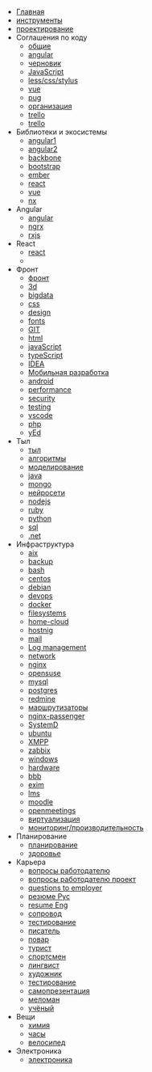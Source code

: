  * [Главная](index.md)
 * [инструменты](kb/инструменты/инструменты)
 * [проектирование](kb/frontend/проектирование)
 * Соглашения по коду
	 * [общие](kb/conventions/conventions.md)
	 * [angular](kb/conventions/angular.md)
	 * [черновик](kb/conventions/draft.md)
	 * [JavaScript](kb/conventions/js.md)
	 * [less/css/stylus](kb/conventions/less.md)
	 * [vue](kb/conventions/vue.md)
	 * [pug](kb/conventions/pug.md)
	 * [организация](kb/conventions/организация.md)
	 * [trello](kb/conventions/trello.md)
	 * [trello](kb/conventions/jira.md)
 * Библиотеки и экосистемы
	 * [angular1](kb/frontend/framework/angular1.md)
	 * [angular2](kb/frontend/framework/angular2.md)
	 * [backbone](kb/frontend/framework/backbone.md)
	 * [bootstrap](kb/frontend/framework/bootstrap.md)
	 * [ember](kb/frontend/framework/ember.md)
	 * [react](kb/frontend/framework/react.md)
	 * [vue](kb/frontend/framework/vue.md)
	 * [nx](kb/frontend/framework/nx.md)
 * Angular
	 * [angular](kb/frontend/angular/angular.md)
	 * [ngrx](kb/frontend/angular/ngrx.md)
	 * [rxjs](kb/frontend/angular/rxjs.md)
 * React
	 * [react](kb/frontend/react)
	 * []()
 * Фронт
	 * [фронт](kb/frontend/frontend.md)
	 * [3d](kb/frontend/3d)
	 * [bigdata](kb/frontend/bigdata.md)
	 * [css](kb/frontend/css.md)
	 * [design](kb/frontend/design.md)
	 * [fonts](kb/frontend/fonts.md)
	 * [GIT](kb/frontend/git.md)
	 * [html](kb/frontend/html.md)
	 * [javaScript](kb/frontend/javascript.md)
	 * [typeScript](kb/frontend/typescript.md)
	 * [IDEA](kb/frontend/idea/idea.md)
	 * [Мобильная разработка](kb/frontend/mobile.md)
	 * [android](kb/frontend/android)
	 * [performance](kb/frontend/performance.md)
	 * [security](kb/frontend/security.md)
	 * [testing](kb/frontend/testing.md)
	 * [vscode](kb/frontend/vscode)
	 * [php](kb/frontend/framework/php.md)
	 * [yEd](kb/frontend/yed.md)
	 <!-- * [](kb/frontend/) -->
 * Тыл
	 * [тыл](kb/backend/backend.md)
	 * [алгоритмы](kb/backend/алгоритмы.md)
	 * [моделирование](kb/backend/моделирование.md)
	 * [java](kb/backend/java.md)
	 * [mongo](kb/backend/mongo.md)
	 * [нейросети](kb/backend/neural.md)
	 * [nodejs](kb/backend/nodejs.md)
     * [ruby](kb/backend/ruby.md)
	 * [python](kb/backend/python.md)
	 * [sql](kb/backend/sql.md)
	 * [.net](kb/backend/.net.md)
 * Инфраструктура
	 * [aix](kb/admin/aix)
	 * [backup](kb/admin/backup.md)
	 * [bash](kb/admin/bash.md)
	 * [centos](kb/admin/centos.md)
	 * [debian](kb/admin/debian)
	 * [devops](kb/admin/devops.md)
	 * [docker](kb/admin/docker)
	 * [filesystems](kb/admin/filesystems.md)
	 * [home-cloud](kb/admin/home-cloud.md)
	 * [hostnig](kb/admin/hosting)
	 * [mail](kb/admin/mail.md)
	 * [Log management](kb/admin/log-management.md)
	 * [network](kb/admin/network.md)
	 * [nginx](kb/admin/nginx.md)
	 * [opensuse](kb/admin/opensuse.md)
	 * [mysql](kb/admin/mysql.md)
	 * [postgres](kb/admin/postgres.md)
	 * [redmine](kb/admin/redmine.md)
	 * [маршрутизаторы](kb/admin/router.md)
	 * [nginx-passenger](kb/admin/nginx-passenger.md)
	 * [SystemD](kb/admin/systemd.md)
	 * [ubuntu](kb/admin/ubuntu)
	 * [XMPP](kb/admin/xmpp.md)
	 * [zabbix](kb/admin/zabbix.md)
	 <!-- * [](kb/admin/) -->
	 * [windows](kb/admin/windows.md)
	 * [hardware](kb/admin/hardware.md)
	 * [bbb](kb/admin/bbb.md)
	 * [exim](kb/admin/exim.md)
	 * [lms](kb/admin/lms.md)
	 * [moodle](kb/admin/moodle.md)
	 * [openmeetings](kb/admin/openmeetings.md)
	 * [виртуализация](kb/admin/virtual.md)
	 * [мониторинг/производительность](kb/admin/monitoring.md)
 * Планирование
 	 * [планирование](kb/планирование/планирование.md)
	 * [здоровье](kb/здоровье/здоровье)
 * Карьера
	 * [вопросы работодателю](kb/карьера/вопросы-работодателю.md)
	 * [вопросы работодателю проект](kb/карьера/вопросы-работодателю-проект.md)
	 * [questions to employer](kb/карьера/questions-employer)
	 * [резюме Рус](kb/карьера/резюме.md)
	 * [resume Eng](kb/карьера/resume.md)
	 * [сопровод](kb/карьера/сопровод.md)
	 * [тестирование](kb/карьера/тестирование.md)
	 * [писатель](kb/карьера/писатель.md)
	 * [повар](kb/карьера/повар.md)
	 * [турист](kb/карьера/турист.md)
	 * [спортсмен](kb/карьера/спортсмен.md)
	 * [лингвист](kb/карьера/лингвист.md)
	 * [художник](kb/карьера/художник.md)
	 * [тестирование](kb/карьера/тестирование.md)
	 * [самопрезентация](kb/карьера/самопрезентация.md)
	 * [меломан](kb/карьера/меломан.md)
	 * [учёный](kb/карьера/меломан.md)
 * Вещи
	 * [химия](kb/вещи/химия)
	 * [часы](kb/вещи/часы)
	 * [велосипед](kb/вещи/велосипед)
	 <!-- * [](kb/вещи/) -->
 * Электроника
	 * [электроника](kb/электроника/электроника)
